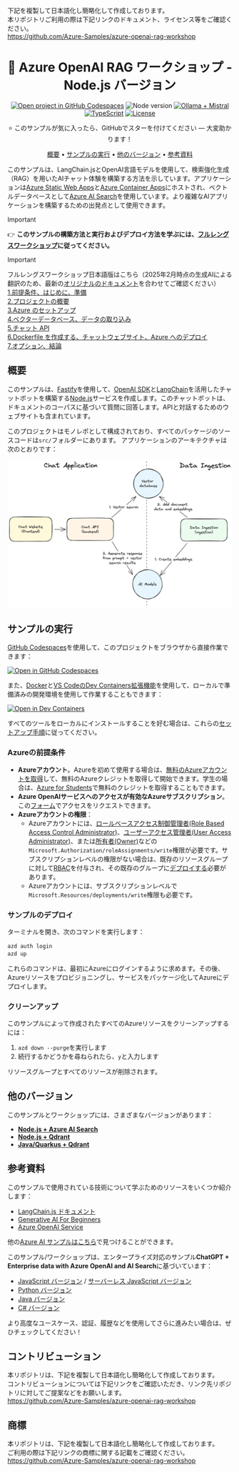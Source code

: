 <!-- prettier-ignore -->

下記を複製して日本語化し簡略化して作成しております。  
本リポジトリご利用の際は下記リンクのドキュメント、ライセンス等をご確認ください。  
https://github.com/Azure-Samples/azure-openai-rag-workshop



<div align="center">

# 🤖 Azure OpenAI RAG ワークショップ - Node.js バージョン

[![Open project in GitHub Codespaces](https://img.shields.io/badge/Codespaces-Open-blue?style=flat-square&logo=github)](https://codespaces.new/Azure-Samples/azure-openai-rag-workshop?hide_repo_select=true&ref=main&quickstart=true)
![Node version](https://img.shields.io/badge/Node.js->=20-3c873a?style=flat-square)
[![Ollama + Mistral](https://img.shields.io/badge/Ollama-Mistral-ff7000?style=flat-square)](https://ollama.com/library/mistral)
[![TypeScript](https://img.shields.io/badge/TypeScript-blue?style=flat-square&logo=typescript&logoColor=white)](https://www.typescriptlang.org)
[![License](https://img.shields.io/badge/License-MIT-yellow?style=flat-square)](LICENSE)

:star: このサンプルが気に入ったら、GitHubでスターを付けてください — 大変助かります！

[概要](#概要) • [サンプルの実行](#サンプルの実行) • [他のバージョン](#他のバージョン) • [参考資料](#参考資料)

</div>

このサンプルは、LangChain.jsとOpenAI言語モデルを使用して、検索強化生成（RAG）を用いたAIチャット体験を構築する方法を示しています。アプリケーションは[Azure Static Web Apps](https://learn.microsoft.com/azure/static-web-apps/overview)と[Azure Container Apps](https://learn.microsoft.com/azure/container-apps/overview)にホストされ、ベクトルデータベースとして[Azure AI Search](https://learn.microsoft.com/azure/search/search-what-is-azure-search)を使用しています。より複雑なAIアプリケーションを構築するための出発点として使用できます。

> [!IMPORTANT]
> 👉 **このサンプルの構築方法と実行およびデプロイ方法を学ぶには、[フルレングスワークショップ](https://aka.ms/ws/openai-rag)に従ってください。**


> [!IMPORTANT]  
> フルレングスワークショップ日本語版はこちら（2025年2月時点の生成AIによる翻訳のため、最新の[オリジナルのドキュメント](https://aka.ms/ws/openai-rag)を合わせてご確認ください）  
[1.前提条件、はじめに、準備](https://github.com/kanazawazawa/azure-openai-rag-workshop-jp/blob/main/docs/workshop1-4.md)  
[2.プロジェクトの概要](https://github.com/kanazawazawa/azure-openai-rag-workshop-jp/blob/main/docs/workshop5.md)  
[3.Azure のセットアップ](https://github.com/kanazawazawa/azure-openai-rag-workshop-jp/blob/main/docs/workshop6.md)  
[4.ベクターデータベース、データの取り込み](https://github.com/kanazawazawa/azure-openai-rag-workshop-jp/blob/main/docs/workshop7-8.md)  
[5.チャット API](https://github.com/kanazawazawa/azure-openai-rag-workshop-jp/blob/main/docs/workshop9.md)  
[6.Dockerfile を作成する、チャットウェブサイト、Azure へのデプロイ](https://github.com/kanazawazawa/azure-openai-rag-workshop-jp/blob/main/docs/workshop10-12.md)  
[7.オプション、結論](https://github.com/kanazawazawa/azure-openai-rag-workshop-jp/blob/main/docs/workshop13-14.md)  



## 概要

このサンプルは、[Fastify](https://fastify.dev)を使用して、[OpenAI SDK](https://platform.openai.com/docs/libraries/)と[LangChain](https://js.langchain.com/)を活用したチャットボットを構築する[Node.js](https://nodejs.org/)サービスを作成します。このチャットボットは、ドキュメントのコーパスに基づいて質問に回答します。APIと対話するためのウェブサイトも含まれています。

このプロジェクトはモノレポとして構成されており、すべてのパッケージのソースコードは`src/`フォルダーにあります。
アプリケーションのアーキテクチャは次のとおりです：

<div align="center">
  <img src="./docs/assets/architecture.png" alt="アーキテクチャ図" width="640px" />
</div>

## サンプルの実行

[GitHub Codespaces](https://github.com/features/codespaces)を使用して、このプロジェクトをブラウザから直接作業できます：

[![Open in GitHub Codespaces](https://img.shields.io/badge/Codespaces-Open-blue?style=flat-square&logo=github)](https://codespaces.new/Azure-Samples/azure-openai-rag-workshop?hide_repo_select=true&ref=main&quickstart=true)

また、[Docker](https://www.docker.com/products/docker-desktop)と[VS CodeのDev Containers拡張機能](https://aka.ms/vscode/ext/devcontainer)を使用して、ローカルで準備済みの開発環境を使用して作業することもできます：

[![Open in Dev Containers](https://img.shields.io/static/v1?style=flat-square&label=Dev%20Containers&message=Open&color=blue&logo=visualstudiocode)](https://vscode.dev/redirect?url=vscode://ms-vscode-remote.remote-containers/cloneInVolume?url=https://github.com/Azure-Samples/azure-openai-rag-workshop)

すべてのツールをローカルにインストールすることを好む場合は、これらの[セットアップ手順](https://aka.ms/ws?src=gh%3AAzure-Samples%2Fazure-openai-rag-workshop%2Fdocs%2Fworkshop.md&step=2#optional-working-locally-without-the-dev-container)に従ってください。

<!--
> [!TIP]
> [Ollama](https://ollama.com/)を使用して、完全にローカルでこのサンプルを実行できます。ローカルでツールをセットアップする手順に従って開始してください。
-->

### Azureの前提条件

- **Azureアカウント**。Azureを初めて使用する場合は、[無料のAzureアカウントを取得](https://azure.microsoft.com/free)して、無料のAzureクレジットを取得して開始できます。学生の場合は、[Azure for Students](https://aka.ms/azureforstudents)で無料のクレジットを取得することもできます。
- **Azure OpenAIサービスへのアクセスが有効なAzureサブスクリプション**。この[フォーム](https://aka.ms/oaiapply)でアクセスをリクエストできます。
- **Azureアカウントの権限**：
  - Azureアカウントには、[ロールベースアクセス制御管理者(Role Based Access Control Administrator)](https://learn.microsoft.com/azure/role-based-access-control/built-in-roles#role-based-access-control-administrator-preview)、[ユーザーアクセス管理者(User Access Administrator)](https://learn.microsoft.com/azure/role-based-access-control/built-in-roles#user-access-administrator)、または[所有者(Owner)](https://learn.microsoft.com/azure/role-based-access-control/built-in-roles#owner)などの`Microsoft.Authorization/roleAssignments/write`権限が必要です。サブスクリプションレベルの権限がない場合は、既存のリソースグループに対して[RBAC](https://learn.microsoft.com/azure/role-based-access-control/built-in-roles#role-based-access-control-administrator-preview)を付与され、その既存のグループに[デプロイする](docs/deploy_existing.md#resource-group)必要があります。
  - Azureアカウントには、サブスクリプションレベルで`Microsoft.Resources/deployments/write`権限も必要です。

### サンプルのデプロイ

ターミナルを開き、次のコマンドを実行します：

```bash
azd auth login
azd up
```

これらのコマンドは、最初にAzureにログインするように求めます。その後、Azureリソースをプロビジョニングし、サービスをパッケージ化してAzureにデプロイします。

### クリーンアップ

このサンプルによって作成されたすべてのAzureリソースをクリーンアップするには：

1. `azd down --purge`を実行します
2. 続行するかどうかを尋ねられたら、`y`と入力します

リソースグループとすべてのリソースが削除されます。

## 他のバージョン

このサンプルとワークショップには、さまざまなバージョンがあります：

- [**Node.js + Azure AI Search**](https://aka.ms/ws/openai-rag)
- [**Node.js + Qdrant**](https://aka.ms/ws/openai-rag-qdrant)
- [**Java/Quarkus + Qdrant**](https://aka.ms/ws/openai-rag-quarkus)

## 参考資料

このサンプルで使用されている技術について学ぶためのリソースをいくつか紹介します：

- [LangChain.js ドキュメント](https://js.langchain.com/)
- [Generative AI For Beginners](https://github.com/microsoft/generative-ai-for-beginners)
- [Azure OpenAI Service](https://learn.microsoft.com/azure/ai-services/openai/overview)

他の[Azure AI サンプルはこちら](https://github.com/Azure-Samples/azureai-samples)で見つけることができます。

このサンプル/ワークショップは、エンタープライズ対応のサンプル**ChatGPT + Enterprise data with Azure OpenAI and AI Search**に基づいています：

- [JavaScript バージョン](https://github.com/Azure-Samples/azure-search-openai-javascript) / [サーバーレス JavaScript バージョン](https://github.com/Azure-Samples/serverless-chat-langchainjs)
- [Python バージョン](https://github.com/Azure-Samples/azure-search-openai-demo/)
- [Java バージョン](https://github.com/Azure-Samples/azure-search-openai-demo-java)
- [C# バージョン](https://github.com/Azure-Samples/azure-search-openai-demo-csharp)

より高度なユースケース、認証、履歴などを使用してさらに進みたい場合は、ぜひチェックしてください！

## コントリビューション

本リポジトリは、下記を複製して日本語化し簡略化して作成しております。  
コントリビューションについては下記リンクをご確認いただき、リンク先リポジトリに対してご提案などをお願いします。  
https://github.com/Azure-Samples/azure-openai-rag-workshop


## 商標

本リポジトリは、下記を複製して日本語化し簡略化して作成しております。  
ご利用の際は下記リンクの商標に関する記載をご確認ください。  
https://github.com/Azure-Samples/azure-openai-rag-workshop
